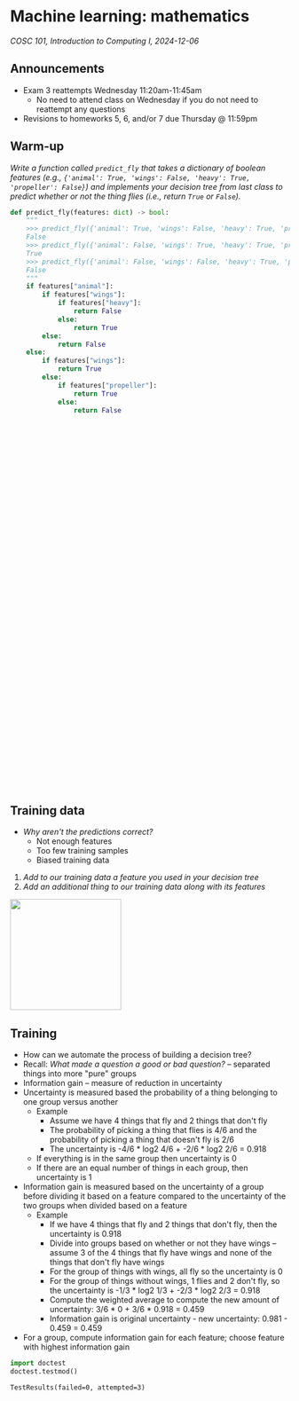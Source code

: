 # Machine learning: mathematics
_COSC 101, Introduction to Computing I, 2024-12-06_

## Announcements
* Exam 3 reattempts Wednesday 11:20am-11:45am
    * No need to attend class on Wednesday if you do not need to reattempt any questions
* Revisions to homeworks 5, 6, and/or 7 due Thursday @ 11:59pm

## Warm-up

_Write a function called `predict_fly` that takes a dictionary of boolean features (e.g., `{'animal': True, 'wings': False, 'heavy': True, 'propeller': False}`) and implements your decision tree from last class to predict whether or not the thing flies (i.e., return `True` or `False`)._


```python
def predict_fly(features: dict) -> bool:
    """
    >>> predict_fly({'animal': True, 'wings': False, 'heavy': True, 'propeller': False})
    False
    >>> predict_fly({'animal': False, 'wings': True, 'heavy': True, 'propeller': False})
    True
    >>> predict_fly({'animal': False, 'wings': False, 'heavy': True, 'propeller': False})
    False
    """
    if features["animal"]:
        if features["wings"]:
            if features["heavy"]:
                return False
            else:
                return True
        else:
            return False
    else:
        if features["wings"]:
            return True
        else:
            if features["propeller"]:
                return True
            else:
                return False
```

<p style="height:47em;"></p>

## Training data

* _Why aren't the predictions correct?_
    * Not enough features
    * Too few training samples
    * Biased training data

1. _Add to our training data a feature you used in your decision tree_
2. _Add an additional thing to our training data along with its features_

<img src="training_data_sheet.png" style="width:200px;"/>

## Training

* How can we automate the process of building a decision tree?
* Recall: _What made a question a good or bad question?_ – separated things into more "pure" groups
* Information gain – measure of reduction in uncertainty
* Uncertainty is measured based the probability of a thing belonging to one group versus another
    * Example
        * Assume we have 4 things that fly and 2 things that don't fly
        * The probability of picking a thing that flies is 4/6 and the probability of picking a thing that doesn't fly is 2/6
        * The uncertainty is -4/6 * log2 4/6 + -2/6 * log2 2/6 = 0.918
    * If everything is in the same group then uncertainty is 0
    * If there are an equal number of things in each group, then uncertainty is 1
* Information gain is measured based on the uncertainty of a group before dividing it based on a feature compared to the uncertainty of the two groups when divided based on a feature
    * Example
        * If we have 4 things that fly and 2 things that don't fly, then the uncertainty is 0.918
        * Divide into groups based on whether or not they have wings – assume 3 of the 4 things that fly have wings and none of the things that don't fly have wings
        * For the group of things with wings, all fly so the uncertainty is 0
        * For the group of things without wings, 1 flies and 2 don't fly, so the uncertainty is -1/3 * log2 1/3 + -2/3 * log2 2/3 = 0.918
        * Compute the weighted average to compute the new amount of uncertainty: 3/6 * 0 + 3/6 * 0.918 = 0.459
        * Information gain is original uncertainty - new uncertainty: 0.981 - 0.459 = 0.459
* For a group, compute information gain for each feature; choose feature with highest information gain


```python
import doctest
doctest.testmod()
```




    TestResults(failed=0, attempted=3)


